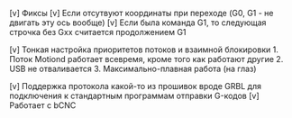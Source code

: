 [v] Фиксы
    [v] Если отсутвуют координаты при переходе (G0, G1 - не двигать эту ось вообще)
    [v] Если была команда G1, то следующая строчка без Gxx считается продолжением G1

[v] Тонкая настройка приоритетов потоков и взаимной блокировки
    1. Поток Motiond работает всевремя, кроме того как работают другие
    2. USB не отваливается
    3. Максимально-плавная работа (на глаз)

[v] Поддержка протокола какой-то из прошивок вроде GRBL для подключения к стандартным программам отправки
    G-кодов
    [v] Работает с bCNC